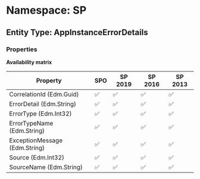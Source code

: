 # Namespace: SP

## Entity Type: AppInstanceErrorDetails

### Properties

**Availability matrix**

Property | SPO | SP 2019 | SP 2016 | SP 2013
----------|-----|---------|---------|--------
CorrelationId (Edm.Guid) | ✅ | ✅ | ✅ | ✅
ErrorDetail (Edm.String) | ✅ | ✅ | ✅ | ✅
ErrorType (Edm.Int32) | ✅ | ✅ | ✅ | ✅
ErrorTypeName (Edm.String) | ✅ | ✅ | ✅ | ✅
ExceptionMessage (Edm.String) | ✅ | ✅ | ✅ | ✅
Source (Edm.Int32) | ✅ | ✅ | ✅ | ✅
SourceName (Edm.String) | ✅ | ✅ | ✅ | ✅


